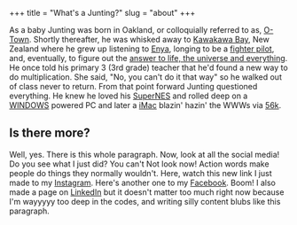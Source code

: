 +++
title = "What's a Junting?"
slug = "about"
+++

As a baby Junting was born in Oakland, or colloquially referred to as, [O-Town](https://www.youtube.com/watch?v=X_YiXpG1ql0). Shortly thereafter, he was whisked away to [Kawakawa Bay](https://en.wikipedia.org/wiki/Kawakawa,_New_Zealand), New Zealand where he grew up listening to [Enya](https://www.youtube.com/watch?v=7wfYIMyS_dI), longing to be a [fighter pilot](https://www.youtube.com/watch?v=HNR_HofJ_Fs), and, eventually, to figure out the [answer to life, the universe and everything](https://www.google.com/search?q=answer+to+life,+the+universe+and+everything&oq=answer+to+life,+the+universe+and+everything). He once told his primary 3 (3rd grade) teacher that he'd found a new way to do multiplication. She said, "No, you can't do it that way" so he walked out of class never to return. From that point forward Junting questioned everything. He knew he loved his [SuperNES](https://www.youtube.com/watch?v=AacoxHFYvZw&feature=related) and rolled deep on a [WINDOWS](https://en.wikipedia.org/wiki/Windows_95) powered PC and later a [iMac](https://www.google.com/search?q=pink+imac+400mhz&source=lnms&tbm=isch&sa=X&ved=0ahUKEwidhL7x0b_bAhW3IDQIHYvQAiUQ_AUICygC&biw=1422&bih=1226) blazin' hazin' the WWWs via [56k](https://www.youtube.com/watch?v=p8XKhCfsTts).

## Is there more?

Well, yes. There is this whole paragraph. Now, look at all the social media! Do you see what I just did? You can't Not look now! Action words make people do things they normally wouldn't. Here, watch this new link I just made to my [Instagram](https://www.instagram.com/whatsajunting/). Here's another one to my [Facebook](https://www.facebook.com/juntinglu). Boom! I also made a page on [LinkedIn](https://www.linkedin.com/in/junting/) but it doesn't matter too much right now because I'm wayyyyy too deep in the codes, and writing silly content blubs like this paragraph.